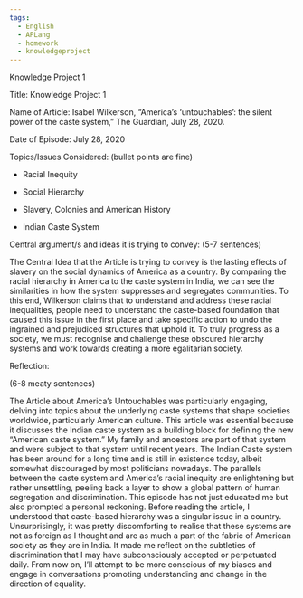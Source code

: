 ```yaml
---
tags:
  - English
  - APLang
  - homework
  - knowledgeproject
---
```

Knowledge Project 1

Title: Knowledge Project 1

Name of Article: Isabel Wilkerson, “America’s ‘untouchables’: the silent power of the caste system,” The Guardian, July 28, 2020.

Date of Episode: July 28, 2020

Topics/Issues Considered: (bullet points are fine)

- Racial Inequity
    
- Social Hierarchy
    
- Slavery, Colonies and American History
    
- Indian Caste System
    

Central argument/s and ideas it is trying to convey: (5-7 sentences)

The Central Idea that the Article is trying to convey is the lasting effects of slavery on the social dynamics of America as a country. By comparing the racial hierarchy in America to the caste system in India, we can see the similarities in how the system suppresses and segregates communities. To this end, Wilkerson claims that to understand and address these racial inequalities, people need to understand the caste-based foundation that caused this issue in the first place and take specific action to undo the ingrained and prejudiced structures that uphold it. To truly progress as a society, we must recognise and challenge these obscured hierarchy systems and work towards creating a more egalitarian society.

Reflection:

(6-8 meaty sentences)

The Article about America’s Untouchables was particularly engaging, delving into topics about the underlying caste systems that shape societies worldwide, particularly American culture. This article was essential because it discusses the Indian caste system as a building block for defining the new “American caste system.” My family and ancestors are part of that system and were subject to that system until recent years. The Indian Caste system has been around for a long time and is still in existence today, albeit somewhat discouraged by most politicians nowadays. The parallels between the caste system and America’s racial inequity are enlightening but rather unsettling, peeling back a layer to show a global pattern of human segregation and discrimination. This episode has not just educated me but also prompted a personal reckoning. Before reading the article, I understood that caste-based hierarchy was a singular issue in a country. Unsurprisingly, it was pretty discomforting to realise that these systems are not as foreign as I thought and are as much a part of the fabric of American society as they are in India. It made me reflect on the subtleties of discrimination that I may have subconsciously accepted or perpetuated daily. From now on, I’ll attempt to be more conscious of my biases and engage in conversations promoting understanding and change in the direction of equality.